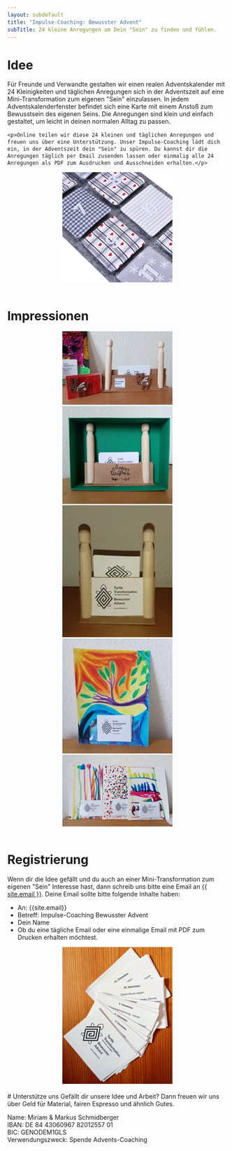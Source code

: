 ```yaml
---
layout: subdefault
title: "Impulse-Coaching: Bewusster Advent"
subTitle: 24 kleine Anregungen um Dein "Sein" zu finden und fühlen.
---
```


<h1>Idee</h1>
<div class="row">
  <div class="col-lg-6">
    <p>Für Freunde und Verwandte gestalten wir einen realen Adventskalender mit 24 Kleinigkeiten und täglichen Anregungen sich in der Adventszeit auf eine Mini-Transformation zum eigenen "Sein" einzulassen. In jedem Adventskalenderfenster befindet sich eine Karte mit einem Anstoß zum Bewusstsein des eigenen Seins. Die Anregungen sind klein und einfach gestaltet, um leicht in deinen normalen Alltag zu passen.</p>

    <p>Online teilen wir diese 24 kleinen und täglichen Anregungen und freuen uns über eine Unterstützung. Unser Impulse-Coaching lädt dich ein, in der Adventszeit dein "Sein" zu spüren. Du kannst dir die Anregungen täglich per Email zusenden lassen oder einmalig alle 24 Anregungen als PDF zum Ausdrucken und Ausschneiden erhalten.</p>
  </div>

  <div class="col-lg-6">
  <center>
    <img class="thumbnail" src="/img/services/adventskalender/advent2.webp" width="50%" onerror="this.src='/img/services/adventskalender/advent2.jpg'">
    </center>
  </div>
</div>


<br>
<h1>Impressionen</h1>
<div class="row">
  <div class="col-lg-6">
  <center>
    <img width="50%" class="thumbnail" src="/img/services/adventskalender/advent_karten_halter_gross.webp" onerror="this.src='/img/services/adventskalender/advent_karten_halter_gross.jpg'">
    </center>
  </div>

  <div class="col-lg-6">
  <center>
    <img width="50%" class="thumbnail" src="/img/services/adventskalender/advent_karten_halter.webp" onerror="this.src='/img/services/adventskalender/advent_karten_halter.jpg'">
    </center>
  </div>
</div>

<div class="row">
  <div class="col-lg-6">
  <center>
    <img width="50%" class="thumbnail" src="/img/services/adventskalender/advent_karten_halter_klein.webp" onerror="this.src='/img/services/adventskalender/advent_karten_halter_klein.jpg'">
    </center>
  </div>

  <div class="col-lg-6">
  <center>
    <img width="50%" class="thumbnail" src="/img/services/adventskalender/advent_karten_bild.webp" onerror="this.src='/img/services/adventskalender/advent_karten_bild.jpg'">
    </center>
  </div>
</div>

<div class="row">
  <div class="col-lg-6">
  <center>
    <img width="50%" class="thumbnail" src="/img/services/adventskalender/advent_karten_bild_drei.webp" onerror="this.src='/img/services/adventskalender/advent_karten_bild_drei.jpg'">
    </center>
  </div>
</div>


<br>
<h1>Registrierung</h1>
<div class="row">
  <div class="col-lg-6">
      Wenn dir die Idee gefällt und du auch an einer Mini-Transformation zum eigenen "Sein" Interesse hast, dann schreib uns bitte eine Email an <a href="mailto:{{ site.email }}?subject=Impulse-Coaching Bewusster Advent&body=Hallo Miriam und Markus, bitte sendet mir einmalig / täglich das Turtle Transformation Impulse-Coaching Bewusster Advent zu. Vielen Dank">{{ site.email }}</a>. Deine Email sollte bitte folgende Inhalte haben:
      <ul>
      <li>An: {{site.email}}</li>
      <li>Betreff: Impulse-Coaching Bewusster Advent</li>
      <li>Dein Name</li>
      <li>Ob du eine tägliche Email oder eine einmalige Email mit PDF zum Drucken erhalten möchtest.</li>
      </ul>
</div>

<div class="col-lg-6">
<center>
  <img class="thumbnail" src="/img/services/adventskalender/advent_karten.webp" width="50%">
  </center>
</div>
</div>


<br>
# Unterstütze uns
Gefällt dir unsere Idee und Arbeit? Dann freuen wir uns über Geld für Material, fairen Espresso und ähnlich Gutes.

Name: Miriam & Markus Schmidberger<br>
IBAN: DE 84 43060967 82012557 01<br>
BIC: GENODEM1GLS<br>
Verwendungszweck: Spende Advents-Coaching
